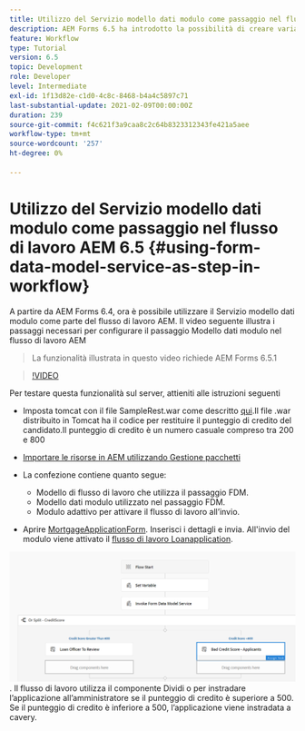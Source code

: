 ```yaml
---
title: Utilizzo del Servizio modello dati modulo come passaggio nel flusso di lavoro AEM 6.5
description: AEM Forms 6.5 ha introdotto la possibilità di creare variabili nel flusso di lavoro AEM. Con questa nuova funzionalità, usare "Invoke Form Data Model Service" nel flusso di lavoro AEM è diventato molto semplice. Il video seguente illustra i passaggi necessari per utilizzare il servizio Richiama modello dati modulo nel flusso di lavoro AEM.
feature: Workflow
type: Tutorial
version: 6.5
topic: Development
role: Developer
level: Intermediate
exl-id: 1f13d82e-c1d0-4c8c-8468-b4a4c5897c71
last-substantial-update: 2021-02-09T00:00:00Z
duration: 239
source-git-commit: f4c621f3a9caa8c2c64b8323312343fe421a5aee
workflow-type: tm+mt
source-wordcount: '257'
ht-degree: 0%

---
```


# Utilizzo del Servizio modello dati modulo come passaggio nel flusso di lavoro AEM 6.5 {#using-form-data-model-service-as-step-in-workflow}

A partire da AEM Forms 6.4, ora è possibile utilizzare il Servizio modello dati modulo come parte del flusso di lavoro AEM. Il video seguente illustra i passaggi necessari per configurare il passaggio Modello dati modulo nel flusso di lavoro AEM

>La funzionalità illustrata in questo video richiede AEM Forms 6.5.1


>[!VIDEO](https://video.tv.adobe.com/v/28145?quality=12&learn=on)

Per testare questa funzionalità sul server, attieniti alle istruzioni seguenti

* Imposta tomcat con il file SampleRest.war come descritto [qui](https://helpx.adobe.com/experience-manager/kt/forms/using/preparing-datasource-for-form-data-model-tutorial-use.html).Il file .war distribuito in Tomcat ha il codice per restituire il punteggio di credito del candidato.Il punteggio di credito è un numero casuale compreso tra 200 e 800

* [Importare le risorse in AEM utilizzando Gestione pacchetti](assets/aem65-loanapplication.zip)
* La confezione contiene quanto segue:

   * Modello di flusso di lavoro che utilizza il passaggio FDM.
   * Modello dati modulo utilizzato nel passaggio FDM.
   * Modulo adattivo per attivare il flusso di lavoro all’invio.
* Aprire [MortgageApplicationForm](http://localhost:4502/content/dam/formsanddocuments/loanapplication/jcr:content?wcmmode=disabled). Inserisci i dettagli e invia. All&#39;invio del modulo viene attivato il [flusso di lavoro Loanapplication](http://http://localhost:4502/editor.html/conf/global/settings/workflow/models/LoanApplication2.html).

![ flusso di lavoro ](assets/invokefdm651.PNG).
Il flusso di lavoro utilizza il componente Dividi o per instradare l’applicazione all’amministratore se il punteggio di credito è superiore a 500. Se il punteggio di credito è inferiore a 500, l’applicazione viene instradata a cavery.
